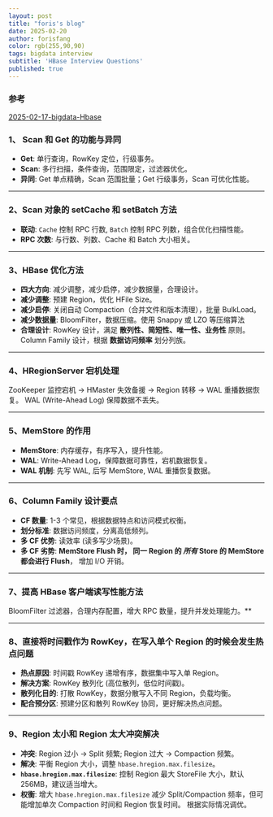 ```yaml
---
layout: post
title: "foris's blog"
date: 2025-02-20
author: forisfang 
color: rgb(255,90,90)
tags: bigdata interview
subtitle: 'HBase Interview Questions'
published: true
---
```


### 参考
[2025-02-17-bigdata-Hbase](../17/bigdata-HBase.html)


### 1、 Scan 和 Get 的功能与异同
*   **Get**:  单行查询，RowKey 定位，行级事务。
*   **Scan**:  多行扫描，条件查询，范围限定，过滤器优化。
*   **异同**: Get 单点精确，Scan 范围批量；Get 行级事务，Scan 可优化性能。

---

### 2、Scan 对象的 setCache 和 setBatch 方法
*   **联动**:  `Cache` 控制 RPC 行数, `Batch` 控制 RPC 列数，组合优化扫描性能。
*   **RPC 次数**:  与行数、列数、Cache 和 Batch 大小相关。

---


### 3、HBase 优化方法
*   **四大方向**: 减少调整，减少启停，减少数据量，合理设计。
*   **减少调整**:  预建 Region，优化 HFile Size。
*   **减少启停**:  关闭自动 Compaction（合并文件和版本清理），批量 BulkLoad。
*   **减少数据量**: BloomFilter，数据压缩。使用 Snappy 或 LZO 等压缩算法
*   **合理设计**: RowKey 设计，满足 **散列性、简短性、唯一性、业务性** 原则。Column Family 设计，根据 **数据访问频率** 划分列族。

---

### 4、HRegionServer 宕机处理
ZooKeeper 监控宕机 -> HMaster 失效备援 -> Region 转移 -> WAL 重播数据恢复。  WAL (Write-Ahead Log) 保障数据不丢失。

---

### 5、MemStore 的作用
*   **MemStore**: 内存缓存，有序写入，提升性能。
*   **WAL**: Write-Ahead Log，保障数据可靠性，宕机数据恢复。
*   **WAL 机制**: 先写 WAL, 后写 MemStore,  WAL 重播恢复数据。

---

### 6、Column Family 设计要点
*   **CF 数量**:  1-3 个常见，根据数据特点和访问模式权衡。
*   **划分标准**:  数据访问频度，分离高低频列。
*   **多 CF 优势**: 读效率 (读多写少场景)。
*   **多 CF 劣势**: **MemStore Flush 时， 同一 Region 的 *所有* Store 的 MemStore 都会进行 Flush**， 增加 I/O 开销。

---

### 7、提高 HBase 客户端读写性能方法
BloomFilter 过滤器，合理内存配置，增大 RPC 数量，提升并发处理能力。**

---


### 8、直接将时间戳作为 RowKey，在写入单个 Region 的时候会发生热点问题
*   **热点原因**:  时间戳 RowKey 递增有序，数据集中写入单 Region。
*   **解决方案**:  RowKey 散列化 (高位散列，低位时间戳)。
*   **散列化目的**:  打散 RowKey，数据分散写入不同 Region，负载均衡。
*   **配合预分区**:  预建分区和散列 RowKey 协同，更好解决热点问题。

---

### 9、Region 太小和 Region 太大冲突解决
*   **冲突**: Region 过小 -> Split 频繁; Region 过大 -> Compaction 频繁。
*   **解决**: 平衡 Region 大小，调整 `hbase.hregion.max.filesize`。
*   **`hbase.hregion.max.filesize`**: 控制 Region 最大 StoreFile 大小，默认 256MB，建议适当增大。
*   **权衡**: 增大 `hbase.hregion.max.filesize`  减少 Split/Compaction 频率，但可能增加单次 Compaction 时间和 Region 恢复时间。  根据实际情况调优。

